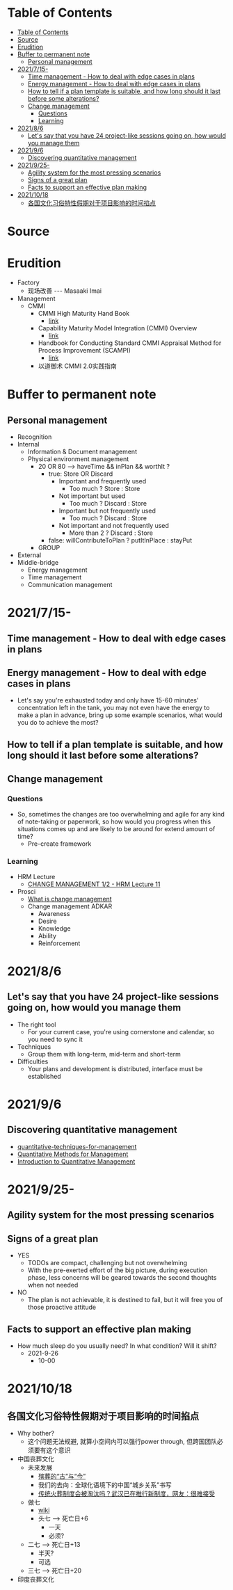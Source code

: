 # Table of Contents
- [Table of Contents](#table-of-contents)
- [Source](#source)
- [Erudition](#erudition)
- [Buffer to permanent note](#buffer-to-permanent-note)
  - [Personal management](#personal-management)
- [2021/7/15-](#2021715-)
  - [Time management - How to deal with edge cases in plans](#time-management---how-to-deal-with-edge-cases-in-plans)
  - [Energy management - How to deal with edge cases in plans](#energy-management---how-to-deal-with-edge-cases-in-plans)
  - [How to tell if a plan template is suitable, and how long should it last before some alterations?](#how-to-tell-if-a-plan-template-is-suitable-and-how-long-should-it-last-before-some-alterations)
  - [Change management](#change-management)
    - [Questions](#questions)
    - [Learning](#learning)
- [2021/8/6](#202186)
  - [Let's say that you have 24 project-like sessions going on, how would you manage them](#lets-say-that-you-have-24-project-like-sessions-going-on-how-would-you-manage-them)
- [2021/9/6](#202196)
  - [Discovering quantitative management](#discovering-quantitative-management)
- [2021/9/25-](#2021925-)
  - [Agility system for the most pressing scenarios](#agility-system-for-the-most-pressing-scenarios)
  - [Signs of a great plan](#signs-of-a-great-plan)
  - [Facts to support an effective plan making](#facts-to-support-an-effective-plan-making)
- [2021/10/18](#20211018)
  - [各国文化习俗特性假期对于项目影响的时间掐点](#各国文化习俗特性假期对于项目影响的时间掐点)

# Source

# Erudition
- Factory
  - 现场改善 --- Masaaki Imai
- Management
  - CMMI
    - CMMI High Maturity Hand Book
      - [link](http://uploads.worldlibrary.net/uploads/pdf/20151101020335cmmi_high_maturity_hand_book_amazon.pdf)
    - Capability Maturity Model Integration (CMMI) Overview
      - [link](https://elsmar.com/pdf_files/cmmi-overview05.pdf)
    - Handbook for Conducting Standard CMMI Appraisal Method for Process Improvement (SCAMPI)
      - [link](https://resources.sei.cmu.edu/asset_files/Handbook/2005_002_001_14438.pdf)
    - 以道御术 CMMI 2.0实践指南
# Buffer to permanent note
## Personal management
- Recognition
- Internal
  - Information & Document management
  - Physical environment management
    - 20 OR 80 --> haveTime && inPlan && worthIt ?
      - true: Store OR Discard
        - Important and frequently used
          - Too much ? Store : Store
        - Not important but used
          - Too much ? Discard : Store
        - Important but not frequently used
          - Too much ? Discard : Store
        - Not important and not frequently used
          - More than 2 ? Discard : Store
      - false: willContributeToPlan ? putItInPlace : stayPut
    - GROUP
- External
- Middle-bridge
  - Energy management
  - Time management
  - Communication management
# 2021/7/15-
## Time management - How to deal with edge cases in plans

## Energy management - How to deal with edge cases in plans
- Let's say you're exhausted today and only have 15-60 minutes' concentration left in the tank, you may not even have the energy to make a plan in advance, bring up some example scenarios, what would you do to achieve the most?


## How to tell if a plan template is suitable, and how long should it last before some alterations?


## Change management
### Questions
- So, sometimes the changes are too overwhelming and agile for any kind of note-taking or paperwork, so how would you progress when this situations comes up and are likely to be around for extend amount of time?
  - Pre-create framework 
### Learning
- HRM Lecture
  - [CHANGE MANAGEMENT 1/2 - HRM Lecture 11](https://www.youtube.com/watch?v=7zRvhFb9UUQ)
- Prosci
  - [What is change management](https://www.prosci.com/resources/articles/what-is-change-management)
  - Change management ADKAR
    - Awareness
    - Desire
    - Knowledge
    - Ability
    - Reinforcement

# 2021/8/6
## Let's say that you have 24 project-like sessions going on, how would you manage them
- The right tool
  - For your current case, you're using cornerstone and calendar, so you need to sync it
- Techniques
  - Group them with long-term, mid-term and short-term
- Difficulties
  - Your plans and development is distributed, interface must be established


# 2021/9/6
## Discovering quantitative management
- [quantitative-techniques-for-management](https://gtumbanotes.files.wordpress.com/2011/06/quantitative-techniques-for-management.pdf)
- [Quantitative Methods for Management](https://ddceutkal.ac.in/Syllabus/MBA-BOOK/Quantitative-Methods-Management.pdf)
- [Introduction to Quantitative Management](https://www.tandfonline.com/doi/abs/10.1080/00401706.1969.10490697?journalCode=utch20)

# 2021/9/25-
## Agility system for the most pressing scenarios
## Signs of a great plan
- YES
  - TODOs are compact, challenging but not overwhelming
  - With the pre-exerted effort of the big picture, during execution phase, less concerns will be geared towards the second thoughts when not needed
- NO
  - The plan is not achievable, it is destined to fail, but it will free you of those proactive attitude

## Facts to support an effective plan making
- How much sleep do you usually need? In what condition? Will it shift?
  - 2021-9-26
    - 10-00

# 2021/10/18
## 各国文化习俗特性假期对于项目影响的时间掐点
- Why bother?
  - 这个问题无法规避, 就算小空间内可以强行power through, 但跨国团队必须要有这个意识
- 中国丧葬文化
  - 未来发展
    - [殡葬的“古”与“今”](http://wzmz.wenzhou.gov.cn/art/2019/10/29/art_1240385_39524864.html)
    - 我们的去向：全球化语境下的中国“城乡关系”书写
    - [传统火葬制度会被淘汰吗？武汉已在推行新制度，网友：很难接受](https://new.qq.com/omn/20210806/20210806A00PTH00.html)
  - 做七
    - [wiki](https://zh.wikipedia.org/wiki/%E5%81%9A%E4%B8%83)
    - 头七 --> 死亡日+6
      - 一天
      - 必须?
  - 二七 --> 死亡日+13
    - 半天?
    - 可选
  - 三七 --> 死亡日+20
- 印度丧葬文化